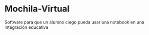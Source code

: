 Mochila-Virtual
===============

Software para que un alumno ciego pueda usar una notebook en una integración educativa